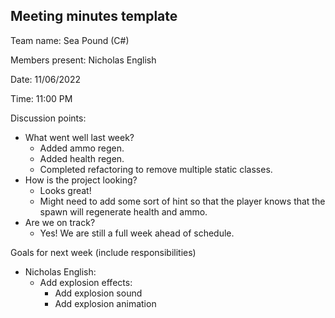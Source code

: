 

## Meeting minutes template

Team name: Sea Pound (C#)

Members present: Nicholas English

Date: 11/06/2022

Time: 11:00 PM

Discussion points: 

* What went well last week?
	* Added ammo regen.
	* Added health regen.
	* Completed refactoring to remove multiple static classes.
* How is the project looking?
	* Looks great!
	* Might need to add some sort of hint so that the player knows that the spawn will regenerate health and ammo.
* Are we on track?
	* Yes! We are still a full week ahead of schedule.

Goals for next week (include responsibilities)

* Nicholas English:
	* Add explosion effects:
		* Add explosion sound
		* Add explosion animation
